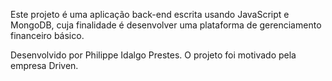 Este projeto é uma aplicação back-end escrita usando JavaScript e MongoDB, cuja finalidade é desenvolver uma plataforma de gerenciamento financeiro básico.

Desenvolvido por Philippe Idalgo Prestes. O projeto foi motivado pela empresa Driven.
